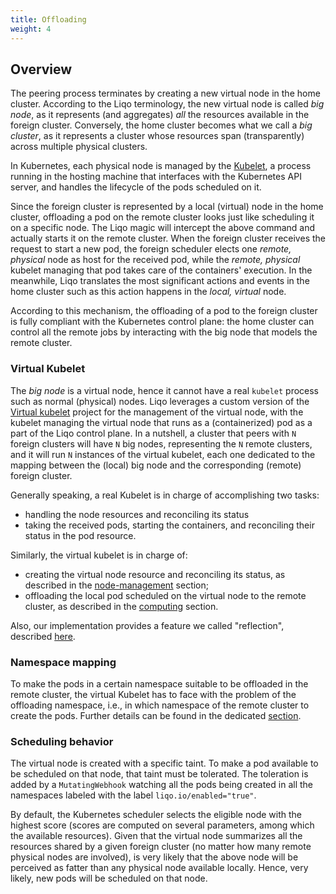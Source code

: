 ```yaml
---
title: Offloading
weight: 4
---
```


## Overview

The peering process terminates by creating a new virtual node in the home cluster.
According to the Liqo terminology, the new virtual node is called _big node_, as it represents (and aggregates) _all_ the resources available in the foreign cluster.
Conversely, the home cluster becomes what we call a _big cluster_, as it represents a cluster whose resources span (transparently) across multiple physical clusters.

In Kubernetes, each physical node is managed by the [Kubelet](https://kubernetes.io/docs/reference/command-line-tools-reference/kubelet/), a process running in the hosting machine that interfaces with the Kubernetes API server, and handles the lifecycle of the pods scheduled on it.

Since the foreign cluster is represented by a local (virtual) node in the home cluster, offloading a pod on the remote cluster looks just like scheduling it on a specific node. The Liqo magic will intercept the above command and actually starts it on the remote cluster.
When the foreign cluster receives the request to start a new pod, the foreign scheduler elects one _remote, physical_ node as host for the received pod, while the _remote, physical_ kubelet managing that pod takes care of the containers' execution.
In the meanwhile, Liqo translates the most significant actions and events in the home cluster such as this action happens in the _local, virtual_ node.

According to this mechanism, the offloading of a pod to the foreign cluster is fully compliant with the Kubernetes control plane: the home cluster can control all the remote jobs by interacting with the big node that models the remote cluster. 


### Virtual Kubelet

The _big node_ is a virtual node, hence it cannot have a real `kubelet` process such as normal (physical) nodes.
Liqo leverages a custom version of the [Virtual kubelet](https://github.com/virtual-kubelet/virtual-kubelet) project for the management of the virtual node, with the kubelet managing the virtual node that runs as a (containerized) pod as a part of the Liqo control plane.
In a nutshell, a cluster that peers with `N` foreign clusters will have `N` big nodes, representing the `N` remote clusters, and it will run `N` instances of the virtual kubelet, each one dedicated to the mapping between the (local) big node and the corresponding (remote) foreign cluster.

Generally speaking, a real Kubelet is in charge of accomplishing two tasks:
* handling the node resources and reconciling its status
* taking the received pods, starting the containers, and reconciling their status in the pod resource.

Similarly, the virtual kubelet is in charge of:
* creating the virtual node resource and reconciling its status, as described in the [node-management](features/node-management) section;
* offloading the local pod scheduled on the virtual node to the remote cluster, as described in the [computing](features/computing) section.

Also, our implementation provides a feature we called "reflection", described [here](features/api-reflection).


### Namespace mapping

To make the pods in a certain namespace suitable to be offloaded in the remote cluster, the virtual Kubelet has to face with the problem of the offloading namespace, i.e., in which namespace of the remote cluster to create the pods.
Further details can be found in the dedicated [section](features/namespace-management).


### Scheduling behavior

The virtual node is created with a specific taint. To make a pod available to be scheduled on that node, that taint must be tolerated. The toleration is added by a `MutatingWebhook` watching all the pods being created in all the namespaces labeled with the label `liqo.io/enabled="true"`.

By default, the Kubernetes scheduler selects the eligible node with the highest score (scores are computed on several parameters, among which the available resources).
Given that the virtual node summarizes all the resources shared by a given foreign cluster (no matter how many remote physical nodes are involved), is very likely that the above node will be perceived as fatter than any physical node available locally. Hence, very likely, new pods will be scheduled on that node.
